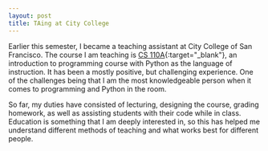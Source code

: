 ```yaml
---
layout: post
title: TAing at City College
---
```


Earlier this semester, I became a teaching assistant at City College of San Francisco. The course I am teaching is [CS 110A](https://ccsf.curricunet.com/Report/Course/GetReport/6703?reportId=28){:target="_blank"}, an introduction to programming course with Python as the language of instruction. It has been a mostly positive, but challenging experience. One of the challenges being that I am the most knowledgeable person when it comes to programming and Python in the room.

So far, my duties have consisted of lecturing, designing the course, grading homework, as well as assisting students with their code while in class. Education is something that I am deeply interested in, so this has helped me understand different methods of teaching and what works best for different people.
